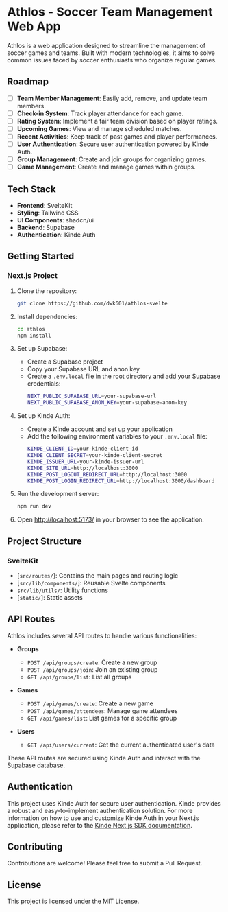# Athlos - Soccer Team Management Web App

Athlos is a web application designed to streamline the management of soccer games and teams. Built with modern technologies, it aims to solve common issues faced by soccer enthusiasts who organize regular games.

## Roadmap

- [ ] **Team Member Management**: Easily add, remove, and update team members.
- [ ] **Check-in System**: Track player attendance for each game.
- [ ] **Rating System**: Implement a fair team division based on player ratings.
- [ ] **Upcoming Games**: View and manage scheduled matches.
- [ ] **Recent Activities**: Keep track of past games and player performances.
- [ ] **User Authentication**: Secure user authentication powered by Kinde Auth.
- [ ] **Group Management**: Create and join groups for organizing games.
- [ ] **Game Management**: Create and manage games within groups.

## Tech Stack

- **Frontend**: SvelteKit
- **Styling**: Tailwind CSS
- **UI Components**: shadcn/ui
- **Backend**: Supabase
- **Authentication**: Kinde Auth

## Getting Started

### Next.js Project

1. Clone the repository:

   ```bash
   git clone https://github.com/dwk601/athlos-svelte
   ```

2. Install dependencies:

   ```bash
   cd athlos
   npm install
   ```

3. Set up Supabase:

   - Create a Supabase project
   - Copy your Supabase URL and anon key
   - Create a `.env.local` file in the root directory and add your Supabase credentials:
     ```bash
     NEXT_PUBLIC_SUPABASE_URL=your-supabase-url
     NEXT_PUBLIC_SUPABASE_ANON_KEY=your-supabase-anon-key
     ```

4. Set up Kinde Auth:

   - Create a Kinde account and set up your application
   - Add the following environment variables to your `.env.local` file:
     ```bash
     KINDE_CLIENT_ID=your-kinde-client-id
     KINDE_CLIENT_SECRET=your-kinde-client-secret
     KINDE_ISSUER_URL=your-kinde-issuer-url
     KINDE_SITE_URL=http://localhost:3000
     KINDE_POST_LOGOUT_REDIRECT_URL=http://localhost:3000
     KINDE_POST_LOGIN_REDIRECT_URL=http://localhost:3000/dashboard
     ```

5. Run the development server:

   ```bash
   npm run dev
   ```

6. Open [http://localhost:5173/](http://localhost:5173/) in your browser to see the application.

## Project Structure

### SvelteKit

- [`src/routes/`]: Contains the main pages and routing logic
- [`src/lib/components/`]: Reusable Svelte components
- `src/lib/utils/`: Utility functions
- [`static/`]: Static assets

## API Routes

Athlos includes several API routes to handle various functionalities:

- **Groups**

  - `POST /api/groups/create`: Create a new group
  - `POST /api/groups/join`: Join an existing group
  - `GET /api/groups/list`: List all groups

- **Games**

  - `POST /api/games/create`: Create a new game
  - `POST /api/games/attendees`: Manage game attendees
  - `GET /api/games/list`: List games for a specific group

- **Users**
  - `GET /api/users/current`: Get the current authenticated user's data

These API routes are secured using Kinde Auth and interact with the Supabase database.

## Authentication

This project uses Kinde Auth for secure user authentication. Kinde provides a robust and easy-to-implement authentication solution. For more information on how to use and customize Kinde Auth in your Next.js application, please refer to the [Kinde Next.js SDK documentation](https://kinde.com/docs/developer-tools/nextjs-sdk/).

## Contributing

Contributions are welcome! Please feel free to submit a Pull Request.

## License

This project is licensed under the MIT License.
